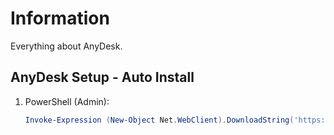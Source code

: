 # Information

Everything about AnyDesk.

## AnyDesk Setup - Auto Install

1. PowerShell (Admin):

   ```powershell
   Invoke-Expression (New-Object Net.WebClient).DownloadString('https://raw.githubusercontent.com/ByKsTv/Everything/main/Windows/AnyDesk/Download.ps1')

   ```
